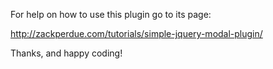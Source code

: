 For help on how to use this plugin go to its page:

http://zackperdue.com/tutorials/simple-jquery-modal-plugin/

Thanks, and happy coding!
